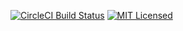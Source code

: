[![CircleCI Build Status](https://circleci.com/gh/CircleCI-Public/circleci-demo-go.svg?style=shield)](https://circleci.com/gh/CircleCI-Public/circleci-demo-go)
[![MIT Licensed](https://img.shields.io/badge/license-MIT-blue.svg)](https://raw.githubusercontent.com/circleci/cci-demo-react/master/LICENSE)